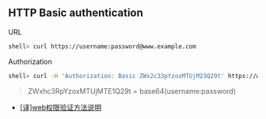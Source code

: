 ## HTTP Basic authentication

URL

```sh
shell> curl https://username:password@www.example.com
```

Authorization

```sh
shell> curl -H 'Authorization: Basic ZWx2c33pYzoxMTUjM23Q29t' https://www.example.com
```

> ZWxhc3RpYzoxMTUjMTE1Q29t = base64(username:password)

- [[译]web权限验证方法说明](https://segmentfault.com/a/1190000004086946)

